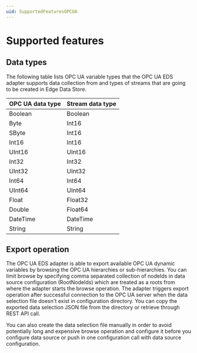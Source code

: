 ```yaml
---
uid: SupportedFeaturesOPCUA
---
```


# Supported features

## Data types

The following table lists OPC UA variable types that the OPC UA EDS adapter supports data collection from and types of streams that are going to be created in Edge Data Store.

| OPC UA data type | Stream data type |
|------------------|------------------|
| Boolean          | Boolean          |
| Byte             | Int16            |
| SByte            | Int16            |
| Int16            | Int16            |
| UInt16           | UInt16           |
| Int32            | Int32            |
| UInt32           | UInt32           |
| Int64            | Int64            |
| UInt64           | UInt64           |
| Float            | Float32          |
| Double           | Float64          |
| DateTime         | DateTime         |
| String           | String           |

## Export operation

The OPC UA EDS adapter is able to export available OPC UA dynamic variables by browsing the OPC UA hierarchies or sub-hierarchies. You can limit browse by specifying comma separated collection of nodeIds in data source configuration (RootNodeIds) which are treated as a roots from where the adapter starts the browse operation. The adapter triggers export operation after successful connection to the OPC UA server when the data selection file doesn't exist in configuration directory. You can copy the exported data selection JSON file from the directory or retrieve through REST API call.

You can also create the data selection file manually in order to avoid potentially long and expensive browse operation and configure it before you configure data source or push in one configuration call with data source configuration.
